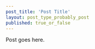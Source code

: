 ```yaml
---
post_title: 'Post Title'
layout: post_type_probably_post
published: true_or_false
---
```

Post goes here.